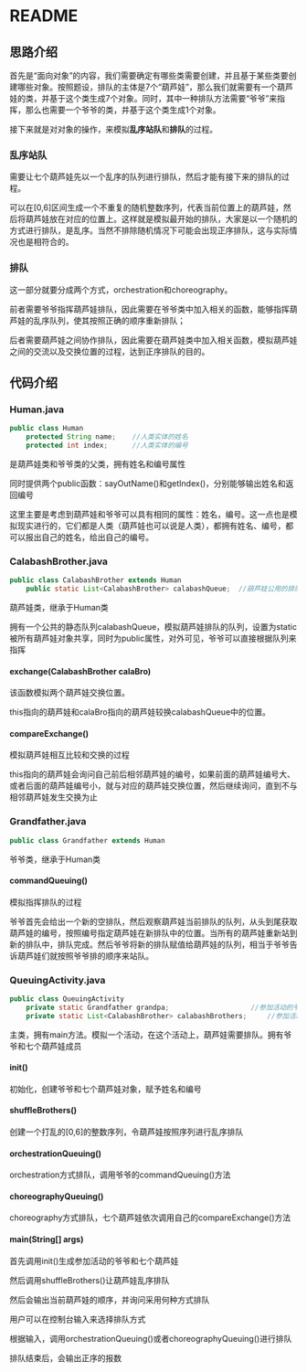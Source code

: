 # README

## 思路介绍

首先是“面向对象”的内容，我们需要确定有哪些类需要创建，并且基于某些类要创建哪些对象。按照题设，排队的主体是7个“葫芦娃”，那么我们就需要有一个葫芦娃的类，并基于这个类生成7个对象。同时，其中一种排队方法需要“爷爷”来指挥，那么也需要一个爷爷的类，并基于这个类生成1个对象。

接下来就是对对象的操作，来模拟**乱序站队**和**排队**的过程。

### 乱序站队

需要让七个葫芦娃先以一个乱序的队列进行排队，然后才能有接下来的排队的过程。

可以在[0,6]区间生成一个不重复的随机整数序列，代表当前位置上的葫芦娃，然后将葫芦娃放在对应的位置上。这样就是模拟最开始的排队，大家是以一个随机的方式进行排队，是乱序。当然不排除随机情况下可能会出现正序排队，这与实际情况也是相符合的。

### 排队

这一部分就要分成两个方式，orchestration和choreography。

前者需要爷爷指挥葫芦娃排队，因此需要在爷爷类中加入相关的函数，能够指挥葫芦娃的乱序队列，使其按照正确的顺序重新排队；

后者需要葫芦娃之间协作排队，因此需要在葫芦娃类中加入相关函数，模拟葫芦娃之间的交流以及交换位置的过程，达到正序排队的目的。

## 代码介绍

### Human.java

```java
public class Human
    protected String name;    //人类实体的姓名
    protected int index;      //人类实体的编号
```

是葫芦娃类和爷爷类的父类，拥有姓名和编号属性

同时提供两个public函数：sayOutName()和getIndex()，分别能够输出姓名和返回编号

这里主要是考虑到葫芦娃和爷爷可以具有相同的属性：姓名，编号。这一点也是模拟现实进行的，它们都是人类（葫芦娃也可以说是人类），都拥有姓名、编号，都可以报出自己的姓名，给出自己的编号。

### CalabashBrother.java

```java
public class CalabashBrother extends Human
	public static List<CalabashBrother> calabashQueue;  //葫芦娃公用的排队队列
```

葫芦娃类，继承于Human类

拥有一个公共的静态队列calabashQueue，模拟葫芦娃排队的队列，设置为static被所有葫芦娃对象共享，同时为public属性，对外可见，爷爷可以直接根据队列来指挥

#### exchange(CalabashBrother calaBro)

该函数模拟两个葫芦娃交换位置。

this指向的葫芦娃和calaBro指向的葫芦娃较换calabashQueue中的位置。

#### compareExchange()

模拟葫芦娃相互比较和交换的过程

this指向的葫芦娃会询问自己前后相邻葫芦娃的编号，如果前面的葫芦娃编号大、或者后面的葫芦娃编号小，就与对应的葫芦娃交换位置，然后继续询问，直到不与相邻葫芦娃发生交换为止

### Grandfather.java

```java
public class Grandfather extends Human
```

爷爷类，继承于Human类

#### commandQueuing()

模拟指挥排队的过程

爷爷首先会给出一个新的空排队，然后观察葫芦娃当前排队的队列，从头到尾获取葫芦娃的编号，按照编号指定葫芦娃在新排队中的位置。当所有的葫芦娃重新站到新的排队中，排队完成。然后爷爷将新的排队赋值给葫芦娃的队列，相当于爷爷告诉葫芦娃们就按照爷爷排的顺序来站队。

### QueuingActivity.java

```java
public class QueuingActivity
    private static Grandfather grandpa;                    //参加活动的爷爷
    private static List<CalabashBrother> calabashBrothers;     //参加活动的葫芦娃
```

主类，拥有main方法。模拟一个活动，在这个活动上，葫芦娃需要排队。拥有爷爷和七个葫芦娃成员

#### init()

初始化，创建爷爷和七个葫芦娃对象，赋予姓名和编号

#### shuffleBrothers()

创建一个打乱的[0,6]的整数序列，令葫芦娃按照序列进行乱序排队

#### orchestrationQueuing()

orchestration方式排队，调用爷爷的commandQueuing()方法

#### choreographyQueuing()

choreography方式排队，七个葫芦娃依次调用自己的compareExchange()方法

#### main(String[] args)

首先调用init()生成参加活动的爷爷和七个葫芦娃

然后调用shuffleBrothers()让葫芦娃乱序排队

然后会输出当前葫芦娃的顺序，并询问采用何种方式排队

用户可以在控制台输入来选择排队方式

根据输入，调用orchestrationQueuing()或者choreographyQueuing()进行排队

排队结束后，会输出正序的报数